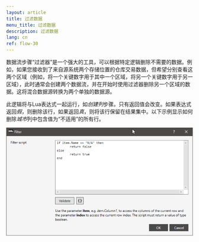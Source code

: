 ```yaml
---
layout: article
title: 过滤数据
menu_title: 过滤数据
description: 过滤数据
lang: cn
ref: flow-30
---
```

数据流步骤“过滤器”是一个强大的工具，可以根据特定逻辑删除不需要的数据。例如，如果您接收到了来自源系统两个存储位置的仓库交易数据，但希望分别查看这两个区域（例如，将一个关键数字用于其中一个区域，将另一个关键数字用于另一区域），此时通常会创建两个数据流，并在开始时使用过滤器删除另一个区域的数据。这将混合数据源转换为两个单独的数据源。

此逻辑将与Lua表达式一起运行，如*创建列*步骤。只有返回值会改变。如果表达式返回*假*，则删除该行，如果返回*真*，则将该行保留在结果集中。以下示例显示如何删除*城市*列中包含值为“不适用”的所有行。

![Filer Column](/assets/images/dataflows/dataflows-filter01.png)

